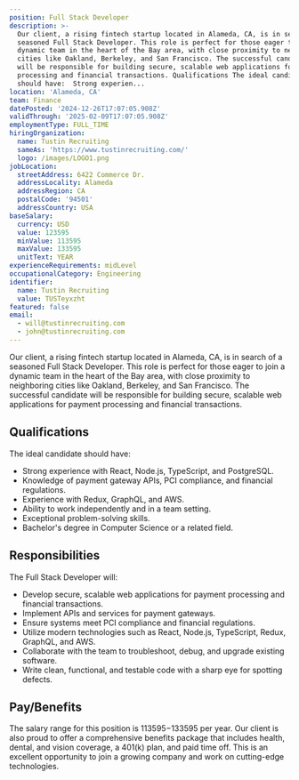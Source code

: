 ```yaml
---
position: Full Stack Developer
description: >-
  Our client, a rising fintech startup located in Alameda, CA, is in search of a
  seasoned Full Stack Developer. This role is perfect for those eager to join a
  dynamic team in the heart of the Bay area, with close proximity to neighboring
  cities like Oakland, Berkeley, and San Francisco. The successful candidate
  will be responsible for building secure, scalable web applications for payment
  processing and financial transactions. Qualifications The ideal candidate
  should have:  Strong experien...
location: 'Alameda, CA'
team: Finance
datePosted: '2024-12-26T17:07:05.908Z'
validThrough: '2025-02-09T17:07:05.908Z'
employmentType: FULL_TIME
hiringOrganization:
  name: Tustin Recruiting
  sameAs: 'https://www.tustinrecruiting.com/'
  logo: /images/LOGO1.png
jobLocation:
  streetAddress: 6422 Commerce Dr.
  addressLocality: Alameda
  addressRegion: CA
  postalCode: '94501'
  addressCountry: USA
baseSalary:
  currency: USD
  value: 123595
  minValue: 113595
  maxValue: 133595
  unitText: YEAR
experienceRequirements: midLevel
occupationalCategory: Engineering
identifier:
  name: Tustin Recruiting
  value: TUSTeyxzht
featured: false
email:
  - will@tustinrecruiting.com
  - john@tustinrecruiting.com
---
```




Our client, a rising fintech startup located in Alameda, CA, is in search of a seasoned Full Stack Developer. This role is perfect for those eager to join a dynamic team in the heart of the Bay area, with close proximity to neighboring cities like Oakland, Berkeley, and San Francisco. The successful candidate will be responsible for building secure, scalable web applications for payment processing and financial transactions.

## Qualifications

The ideal candidate should have:

- Strong experience with React, Node.js, TypeScript, and PostgreSQL.
- Knowledge of payment gateway APIs, PCI compliance, and financial regulations.
- Experience with Redux, GraphQL, and AWS.
- Ability to work independently and in a team setting.
- Exceptional problem-solving skills.
- Bachelor's degree in Computer Science or a related field.

## Responsibilities

The Full Stack Developer will:

- Develop secure, scalable web applications for payment processing and financial transactions.
- Implement APIs and services for payment gateways.
- Ensure systems meet PCI compliance and financial regulations.
- Utilize modern technologies such as React, Node.js, TypeScript, Redux, GraphQL, and AWS.
- Collaborate with the team to troubleshoot, debug, and upgrade existing software.
- Write clean, functional, and testable code with a sharp eye for spotting defects.

## Pay/Benefits

The salary range for this position is $113595-$133595 per year. Our client is also proud to offer a comprehensive benefits package that includes health, dental, and vision coverage, a 401(k) plan, and paid time off. This is an excellent opportunity to join a growing company and work on cutting-edge technologies.
